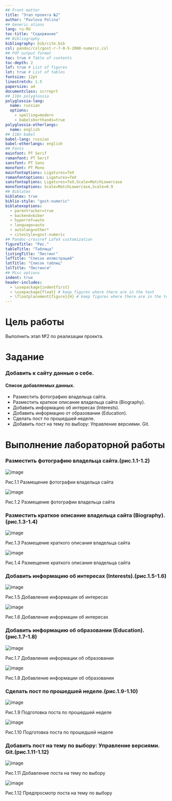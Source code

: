 ```yaml
---
## Front matter
title: "Этап проекта №2"
author: "Pavlova Polina"
## Generic otions
lang: ru-RU
toc-title: "Содержание"
## Bibliography
bibliography: bib/cite.bib
csl: pandoc/csl/gost-r-7-0-5-2008-numeric.csl
## Pdf output format
toc: true # Table of contents
toc-depth: 2
lof: true # List of figures
lot: true # List of tables
fontsize: 12pt
linestretch: 1.5
papersize: a4
documentclass: scrreprt
## I18n polyglossia
polyglossia-lang:
  name: russian
  options:
	- spelling=modern
	- babelshorthands=true
polyglossia-otherlangs:
  name: english
## I18n babel
babel-lang: russian
babel-otherlangs: english
## Fonts
mainfont: PT Serif
romanfont: PT Serif
sansfont: PT Sans
monofont: PT Mono
mainfontoptions: Ligatures=TeX
romanfontoptions: Ligatures=TeX
sansfontoptions: Ligatures=TeX,Scale=MatchLowercase
monofontoptions: Scale=MatchLowercase,Scale=0.9
## Biblatex
biblatex: true
biblio-style: "gost-numeric"
biblatexoptions:
  - parentracker=true
  - backend=biber
  - hyperref=auto
  - language=auto
  - autolang=other*
  - citestyle=gost-numeric
## Pandoc-crossref LaTeX customization
figureTitle: "Рис."
tableTitle: "Таблица"
listingTitle: "Листинг"
lofTitle: "Список иллюстраций"
lotTitle: "Список таблиц"
lolTitle: "Листинги"
## Misc options
indent: true
header-includes:
  - \usepackage{indentfirst}
  - \usepackage{float} # keep figures where there are in the text
  - \floatplacement{figure}{H} # keep figures where there are in the text
--- 
```


# Цель работы

Выполнить этап №2 по реализации проекта.

# Задание

### Добавить к сайту данные о себе.

#### Список добавляемых данных.

- Разместить фотографию владельца сайта.
- Разместить краткое описание владельца сайта (Biography).
- Добавить информацию об интересах (Interests).
- Добавить информацию от образовании (Education).
- Сделать пост по прошедшей неделе.
- Добавить пост на тему по выбору: Управление версиями. Git.

# Выполнение лабораторной работы

### Разместить фотографию владельца сайта.(рис.1.1-1.2)

![image](image/1.png)

Рис.1.1 Размещение фотографии владельца сайта

![image](image/2.png)

Рис.1.2 Размещение фотографии владельца сайта

### Разместить краткое описание владельца сайта (Biography).(рис.1.3-1.4)

![image](image/3.png)

Рис.1.3 Размещение краткого описания владельца сайта

![image](image/4.png)

Рис.1.4 Размещение краткого описания владельца сайта

### Добавить информацию об интересах (Interests).(рис.1.5-1.6)

![image](image/5.png)

Рис.1.5 Добавление информации об интересах

![image](image/6.png)

Рис.1.6 Добавление информации об интересах

### Добавить информацию об образовании (Education).(рис.1.7-1.8)

![image](image/7.png)

Рис.1.7 Добавление информации об образовании 

![image](image/8.png)

Рис.1.8 Добавление информации об образовании

### Сделать пост по прошедшей неделе.(рис.1.9-1.10)

![image](image/9.png)

Рис.1.9 Подготовка поста по прошедшей неделе

![image](image/10.png)

Рис.1.10 Подготовка поста по прошедшей неделе

### Добавить пост на тему по выбору: Управление версиями. Git.(рис.1.11-1.12)

![image](image/11.png)

Рис.1.11 Добавление поста на тему по выбору

![image](image/12.png)

Рис.1.12 Предпросмотр поста на тему по выбору


























































































































































































































































































































































































































































































































































































































































































































































































































































































































































































































































































































































































































































































































































































































































































































































































































































































































































































































































































































































































































































































































































































































































































































































































































































































































































































































































































































































































































































































































































































































































































































































































































































































































































































































































































































































































































































































































































































































































































































































































































































































































































































































































































































































